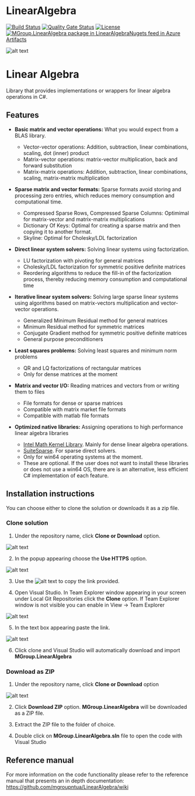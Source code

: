 # LinearAlgebra
[![Build Status](https://dev.azure.com/mgroupntua/LinearAlgebra/_apis/build/status/mgroupntua.LinearAlgebra?branchName=master)](https://dev.azure.com/mgroupntua/LinearAlgebra/_build/latest?definitionId=1&branchName=master)
[![Quality Gate Status](https://sonarcloud.io/api/project_badges/measure?project=LinearAlgebra&metric=alert_status)](https://sonarcloud.io/dashboard?id=LinearAlgebra)
[![License](https://img.shields.io/badge/License-Apache%202.0-blue.svg)](https://opensource.org/licenses/Apache-2.0)
[![MGroup.LinearAlgebra package in LinearAlgebraNugets feed in Azure Artifacts](https://feeds.dev.azure.com/mgroupntua/_apis/public/Packaging/Feeds/96ae3fd5-f470-43d0-b423-52a789f440a7/Packages/eec2947d-6e66-4ead-8c17-3ae08b514976/Badge)](https://dev.azure.com/mgroupntua/LinearAlgebra/_packaging?_a=package&feed=96ae3fd5-f470-43d0-b423-52a789f440a7&package=eec2947d-6e66-4ead-8c17-3ae08b514976&preferRelease=true)



![alt text](http://mgroup.ntua.gr/wp-content/uploads/2018/05/MGroup52.png "MGroup")

# Linear Algebra
Library that provides implementations or wrappers for linear algebra operations in C#.

## Features

- **Basic matrix and vector operations:** What you would expect from a BLAS library.
  * Vector-vector operations: Addition, subtraction, linear combinations, scaling, dot (inner) product
  * Matrix-vector operations: matrix-vector multiplication, back and forward substitution
  * Matrix-matrix operations: Addition, subtraction, linear combinations, scaling, matrix-matrix multiplication

- **Sparse matrix and vector formats:** Sparse formats avoid storing and processing zero entries, which reduces memory consumption and computational time.
  * Compressed Sparse Rows, Compressed Sparse Columns: Optimimal for matrix-vector and matrix-matrix multiplications 
  * Dictionary Of Keys: Optimal for creating a sparse matrix and then copying it to another format.
  * Skyline: Optimal for Cholesky/LDL factorization

- **Direct linear system solvers:** Solving linear systems using factorization.
  * LU factorization with pivoting for general matrices
  * Cholesky/LDL factorization for symmetric positive definite matrices
  * Reordering algorithms to reduce the fill-in of the factorization process, thereby reducing memory consumption and computational time
  
- **Iterative linear system solvers:** Solving large sparse linear systems using algorithms based on matrix-vectors multiplication and vector-vector operations.
  * Generalized Minimum Residual method for general matrices
  * Minimum Residual method for symmetric matrices
  * Conjugate Gradient method for symmetric positive definite matrices
  * General purpose preconditioners

- **Least squares problems:** Solving least squares and minimum norm problems
  * QR and LQ factorizations of rectangular matrices
  * Only for dense matrices at the moment

- **Matrix and vector I/O:** Reading matrices and vectors from or writing them to files
  * File formats for dense or sparse matrices
  * Compatible with matrix market file formats
  * Compatible with matlab file formats

- **Optimized native libraries:** Assigning operations to high performance linear algebra libraries
  * [Intel Math Kernel Library](https://software.intel.com/en-us/mkl). Mainly for dense linear algebra operations.
  * [SuiteSparse](http://faculty.cse.tamu.edu/davis/suitesparse.html). For sparse direct solvers.
  * Only for win64 operating systems at the moment.
  * These are optional. If the user does not want to install these libraries or does not use a win64 OS, there are is an alternative, less efficient C# implementation of each feature.
  


## Installation instructions
You can choose either to clone the solution or downloads it as a zip file.

### Clone solution
1. Under the repository name, click **Clone or Download** option.

![alt text](https://github.com/mgroupntua/MSolve.Edu/blob/master/Images/CloneOrDownload.png "1")

2. In the popup appearing choose the **Use HTTPS** option.

![alt text](https://github.com/mgroupntua/MSolve.Edu/blob/master/Images/2.png "2")

3. Use the ![alt text](https://github.com/mgroupntua/MSolve.Edu/blob/master/Images/3.png "3") to copy the link provided.

4. Open Visual Studio. In Team Explorer window appearing in your screen under Local Git Repositories click the **Clone** option. If Team Explorer window is not visible you can enable in View -> Team Explorer

  ![alt text](https://github.com/mgroupntua/MSolve.Edu/blob/master/Images/4.png "4")
  
5. In the text box appearing paste the link.

 ![alt text](https://github.com/mgroupntua/MSolve.Edu/blob/master/Images/5.png "5")

6. Click clone and Visual Studio will automatically download and import **MGroup.LinearAlgebra**


### Download as ZIP
1. Under the repository name, click **Clone or Download** option

![alt text](https://github.com/mgroupntua/MSolve.Edu/blob/master/Images/CloneOrDownload.png "1")

2. Click **Download ZIP** option. **MGroup.LinearAlgebra** will be downloaded as a ZIP file.

3. Extract the ZIP file to the folder of choice.

4. Double click on **MGroup.LinearAlgebra.sln** file to open the code with Visual Studio


## Reference manual
For more information on the code functionality please refer to the reference manual that presents an in depth documentation:
https://github.com/mgroupntua/LinearAlgebra/wiki
